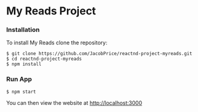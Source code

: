 # My Reads Project
### Installation
To install My Reads clone the repository:
```
$ git clone https://github.com/JacobPrice/reactnd-project-myreads.git
$ cd reactnd-project-myreads
$ npm install
```
### Run App
```
$ npm start
```
You can then view the website at [http://localhost:3000](http://localhost:3000)
